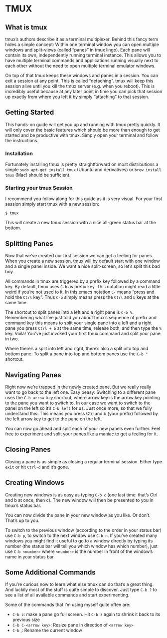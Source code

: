 # TMUX

## What is tmux

tmux’s authors describe it as a terminal multiplexer. Behind this fancy term
hides a simple concept: Within one terminal window you can open multiple windows
and split-views (called “panes” in tmux lingo). Each pane will contain its own,
independently running terminal instance. This allows you to have multiple
terminal commands and applications running visually next to each other without
the need to open multiple terminal emulator windows.

On top of that tmux keeps these windows and panes in a session. You can exit a
session at any point. This is called “detaching”. tmux will keep this session
alive until you kill the tmux server (e.g. when you reboot). This is incredibly
useful because at any later point in time you can pick that session up exactly
from where you left it by simply “attaching” to that session.

## Getting Started

This hands-on guide will get you up and running with tmux pretty quickly. It
will only cover the basic features which should be more than enough to get
started and be productive with tmux. Simply open your terminal and follow the
instructions.

### Installation

Fortunately installing tmux is pretty straightforward on most distributions a
simple `sudo apt-get install tmux` (Ubuntu and derivatives) or
`brew install tmux` (Mac) should be sufficient.

### Starting your tmux Session

I recommend you follow along for this guide as it is very visual. For your first
session simply start tmux with a new session:

```
$ tmux
```

This will create a new tmux session with a nice all-green status bar at the
bottom.

## Splitting Panes

Now that we’ve created our first session we can get a feeling for panes. When
you create a new session, tmux will by default start with one window and a
single panel inside. We want a nice split-screen, so let’s split this bad boy.

All commands in tmux are triggered by a prefix key followed by a command key. By
default, tmux uses `C-b` as prefix key. This notation might read a little weird
if you’re not used to it. In this emacs notation `C-` means “press and hold the
`Ctrl` key". Thus `C-b` simply means press the `Ctrl` and `b` keys at the same
time.

The shortcut to split panes into a left and a right pane is `C-b %`. Remembering
what I’ve just told you about tmux’s sequence of prefix and command key this
means to split your single pane into a left and a right pane you press
`Ctrl + b` at the same time, release both, and then type the `%` key. Voilà!
You’ve just invoked your first tmux command and split your pane in two.

Where there’s a split into left and right, there’s also a split into top and
bottom pane. To split a pane into top and bottom panes use the `C-b "` shortcut.

## Navigating Panes

Right now we’re trapped in the newly created pane. But we really really want to
go back to the left one. Easy peasy: Switching to a different pane uses the
`C-b arrow key` shortcut, where arrow key is the arrow key pointing to the pane
you want to switch to. In our case we want to switch to the panel on the left so
it’s `C-b left` for us. Just once more, so that we fully understand this: This
means you press Ctrl and b (your prefix) followed by the left arrow key to get
to the pane on the left.

You can now go ahead and split each of your new panels even further. Feel free
to experiment and split your panes like a maniac to get a feeling for it.

## Closing Panes

Closing a pane is as simple as closing a regular terminal session. Either type
`exit` or hit `Ctrl-d` and it’s gone.

## Creating Windows

Creating new windows is as easy as typing `C-b c` (one last time: that’s Ctrl
and b at once, then c). The new window will then be presented to you in tmux’s
status bar.

You can now divide the pane in your new window as you like. Or don’t. That’s up
to you.

To switch to the previous window (according to the order in your status bar) use
`C-b p`, to switch to the next window use `C-b n`. If you’ve created many
windows you might find it useful to go to a window directly by typing its number
(the status bar will tell you which window has which number), just use
`C-b <number>` where `<number>` is the number in front of the window’s name in
your status bar.

## Some Additional Commands

If you’re curious now to learn what else tmux can do that’s a great thing. And
luckily most of the stuff is quite simple to discover. Just type `C-b ?` to see
a list of all available commands and start experimenting.

Some of the commands that I’m using myself quite often are:

- `C-b z`: make a pane go full screen. Hit `C-b z` again to shrink it back to
  its previous size
- `C-b C-<arrow key>`: Resize pane in direction of `<arrow key>`
- `C-b` ,: Rename the current window
